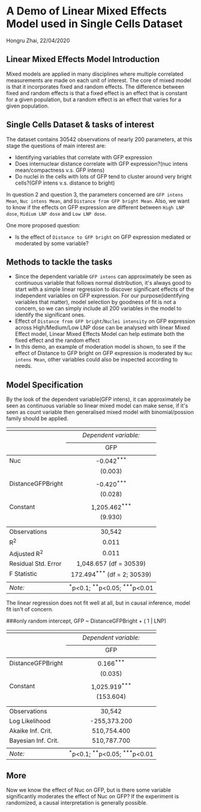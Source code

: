 # A Demo of Linear Mixed Effects Model used in Single Cells Dataset
Hongru Zhai,
22/04/2020
## Linear Mixed Effects Model Introduction
Mixed models are applied in many disciplines where multiple correlated measurements are made on each unit of interest. The core of mixed model is that it incorporates fixed and random effects. The difference between fixed and random effects is that a fixed effect is an effect that is constant for a given population, but a random effect is an effect that varies for a given population.
## Single Cells Dataset & tasks of interest
The dataset contains 30542 observations of nearly 200 parameters, at this stage the questions of main interest are:
+ Identifying variables that correlate with GFP expression
+ Does internuclear distance correlate with GFP expression?(nuc intens mean/compactness v.s. GFP intens)
+ Do nuclei in the cells with lots of GFP tend to cluster around very bright cells?(GFP intens v.s. distance to bright)

In question 2 and question 3, the parameters concerned are `GFP intens Mean`, `Nuc intens Mean`, and `Distance from GFP bright Mean`. 
Also, we want to know if the effects on GFP expression are different between `High LNP dose`, `Midium LNP dose` and `Low LNP dose`.

One more proposed question: 
+ Is the effect of `Distance to GFP bright` on GFP expression mediated or moderated by some variable?


## Methods to tackle the tasks
+ Since the dependent variable `GFP intens` can approximately be seen as continuous variable that follows normal distribution, it's always good to start with a simple linear regression to discover significant effects of the independent variables on GFP expression. For our purpose(identifying variables that matter), model selection by goodness of fit is not a concern, so we can simply include all 200 variables in the model to identify the significant ones.
+ Effect of `Distance from GFP bright`/`Nuclei intensity` on GFP expression across High/Medium/Low LNP dose can be analysed with linear Mixed Effect model, Linear Mixed Effects Model can help estimate both the fixed effect and the random effect
+ In this demo, an example of moderation model is shown, to see if the effect of Distance to GFP bright on GFP expression is moderated by `Nuc intens Mean`, other variables could also be inspected according to needs.


## Model Specification


By the look of the dependent variable(GFP intens), it can approximately be seen as continuous variable so linear mixed model can make sense, if it's seen as count variable then generalised mixed model with binomial/possion family should be applied.


<table style="text-align:center"><tr><td colspan="2" style="border-bottom: 1px solid black"></td></tr><tr><td style="text-align:left"></td><td><em>Dependent variable:</em></td></tr>
<tr><td></td><td colspan="1" style="border-bottom: 1px solid black"></td></tr>
<tr><td style="text-align:left"></td><td>GFP</td></tr>
<tr><td colspan="2" style="border-bottom: 1px solid black"></td></tr><tr><td style="text-align:left">Nuc</td><td>-0.042<sup>***</sup></td></tr>
<tr><td style="text-align:left"></td><td>(0.003)</td></tr>
<tr><td style="text-align:left"></td><td></td></tr>
<tr><td style="text-align:left">DistanceGFPBright</td><td>-0.420<sup>***</sup></td></tr>
<tr><td style="text-align:left"></td><td>(0.028)</td></tr>
<tr><td style="text-align:left"></td><td></td></tr>
<tr><td style="text-align:left">Constant</td><td>1,205.462<sup>***</sup></td></tr>
<tr><td style="text-align:left"></td><td>(9.930)</td></tr>
<tr><td style="text-align:left"></td><td></td></tr>
<tr><td colspan="2" style="border-bottom: 1px solid black"></td></tr><tr><td style="text-align:left">Observations</td><td>30,542</td></tr>
<tr><td style="text-align:left">R<sup>2</sup></td><td>0.011</td></tr>
<tr><td style="text-align:left">Adjusted R<sup>2</sup></td><td>0.011</td></tr>
<tr><td style="text-align:left">Residual Std. Error</td><td>1,048.657 (df = 30539)</td></tr>
<tr><td style="text-align:left">F Statistic</td><td>172.494<sup>***</sup> (df = 2; 30539)</td></tr>
<tr><td colspan="2" style="border-bottom: 1px solid black"></td></tr><tr><td style="text-align:left"><em>Note:</em></td><td style="text-align:right"><sup>*</sup>p<0.1; <sup>**</sup>p<0.05; <sup>***</sup>p<0.01</td></tr>
</table>

The linear regression does not fit well at all, but in causal inference, model fit isn't of concern.


###only random intercept, GFP ~  DistanceGFPBright + ( 1 | LNP)

<table style="text-align:center"><tr><td colspan="2" style="border-bottom: 1px solid black"></td></tr><tr><td style="text-align:left"></td><td><em>Dependent variable:</em></td></tr>
<tr><td></td><td colspan="1" style="border-bottom: 1px solid black"></td></tr>
<tr><td style="text-align:left"></td><td>GFP</td></tr>
<tr><td colspan="2" style="border-bottom: 1px solid black"></td></tr><tr><td style="text-align:left">DistanceGFPBright</td><td>0.166<sup>***</sup></td></tr>
<tr><td style="text-align:left"></td><td>(0.035)</td></tr>
<tr><td style="text-align:left"></td><td></td></tr>
<tr><td style="text-align:left">Constant</td><td>1,025.919<sup>***</sup></td></tr>
<tr><td style="text-align:left"></td><td>(153.604)</td></tr>
<tr><td style="text-align:left"></td><td></td></tr>
<tr><td colspan="2" style="border-bottom: 1px solid black"></td></tr><tr><td style="text-align:left">Observations</td><td>30,542</td></tr>
<tr><td style="text-align:left">Log Likelihood</td><td>-255,373.200</td></tr>
<tr><td style="text-align:left">Akaike Inf. Crit.</td><td>510,754.400</td></tr>
<tr><td style="text-align:left">Bayesian Inf. Crit.</td><td>510,787.700</td></tr>
<tr><td colspan="2" style="border-bottom: 1px solid black"></td></tr><tr><td style="text-align:left"><em>Note:</em></td><td style="text-align:right"><sup>*</sup>p<0.1; <sup>**</sup>p<0.05; <sup>***</sup>p<0.01</td></tr>
</table>

## More
Now we know the effect of Nuc on GFP, but is there some variable significantly moderates the effect of Nuc on GFP?
If the experiment is randomized, a causal interpretation is generally possible.
